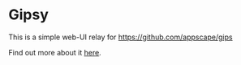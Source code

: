 # Gipsy

This is a simple web-UI relay for https://github.com/appscape/gips

Find out more about it [here](http://gipsy.bitfalls.com).